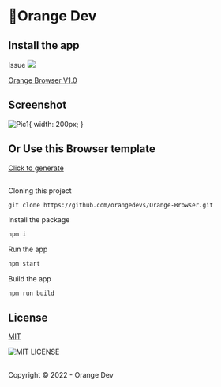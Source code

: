 # 🍊Orange Dev

## Install the app
Issue ![](https://img.shields.io/github/issues/orangedevs/Orange-Browser)

[Orange Browser V1.0](https://)
## Screenshot
![Pic1](https://firebasestorage.googleapis.com/v0/b/orange-dev-v1.appspot.com/o/pic1.png?alt=media&token=2f616017-0723-49dd-9388-5ef6ec69f8bc){ width: 200px; }
## Or Use this Browser template
[Click to generate](https://github.com/orangedevs/Orange-Browser/generate)
##
Cloning this project
```git
git clone https://github.com/orangedevs/Orange-Browser.git
```
Install the package
```bash
npm i
```
Run the app
```bash
npm start
```
Build the app
```bash
npm run build
```

## License
[MIT](https://github.com/orangedevs/Orange-Browser/blob/main/LICENSE)

![MIT LICENSE](https://img.shields.io/github/license/orangedevs/Orange-Browser)
##

Copyright © 2022 - Orange Dev
